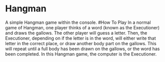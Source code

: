 # Hangman
A simple Hangman game within the console. 
#How To Play
In a normal game of Hangman, one player thinks of a word (known as the Executioner) and draws the gallows. The other player will guess a letter. Then, the Executioner, depending on if the letter is in the word, will either write that letter in the correct place, or draw another body part on the gallows. This will repeat until a full body has been drawn on the gallows, or the word has been completed. In this Hangman game, the computer is the Executioner.
